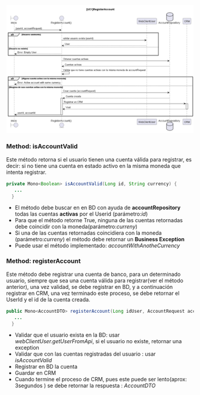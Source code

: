 
![alt text](UC1.png)


### Method: isAccountValid

Este método retorna si el usuario tienen una cuenta válida para registrar, es decir: si no tiene una cuenta en estado activo en la misma moneda que intenta registrar.

```java
private Mono<Boolean> isAccountValid(Long id, String currency) {
   ...
  }
```

- El método debe buscar en en BD con ayuda de **accountRepository**  todas las cuentas **activas** por el Userid (parámetro:*id*)
- Para que el método retorne True, ninguna de las cuentas retornadas debe coincidir con la moneda(parámetro:*curreny*)
- Si una de las cuentas retornadas coincidiera con la moneda (parámetro:*curreny*) el método debe retornar un **Business Exception**
- Puede usar el método implementado: *accountWithAnotheCurrency*


### Method: registerAccount
Este método debe registrar una cuenta de banco, para un determinado usuario, siempre que sea una cuenta válida para registrar(ver el método anterior), una vez validad, se debe registrar en BD, y a continuación registrar en CRM, una vez terminado este proceso, se debe retornar el UserId y el id de la cuenta creada.

```java
public Mono<AccountDTO> registerAccount(Long idUser, AccountRequest accountRequest) {
   ...
  }
```

- Validar que el usuario exista en la BD: usar *webClientUser.getUserFromApi*, si el usuario no existe, retornar una exception
- Validar que con las cuentas registradas del usuario : usar  *isAccountValid*
- Registrar en BD la cuenta
- Guardar en CRM
- Cuando termine el proceso de CRM, pues este puede ser lento(aprox: 3segundos ) se debe retornar la respuesta : *AccountDTO*

